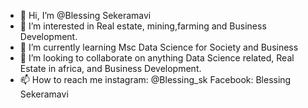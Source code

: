 - 👋 Hi, I’m @Blessing Sekeramavi
- 👀 I’m interested in Real estate, mining,farming and Business Development.  
- 🌱 I’m currently learning Msc Data Science for Society and Business 
- 💞️ I’m looking to collaborate on anything Data Science related, Real Estate in africa, and Business Development. 
- 📫 How to reach me instagram: @Blessing_sk Facebook: Blessing Sekeramavi 

<!---
Blessing0111/Blessing0111 is a ✨ special ✨ repository because its `README.md` (this file) appears on your GitHub profile.
You can click the Preview link to take a look at your changes.
--->
